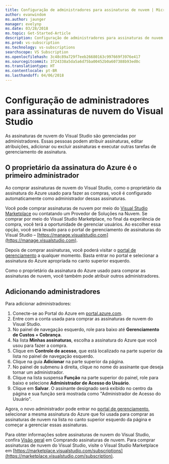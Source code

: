 ```yaml
---
title: Configuração de administradores para assinaturas de nuvem | Microsoft Docs
author: evanwindom
ms.author: jaunger
manager: evelynp
ms.date: 03/28/2018
ms.topic: Get-Started-Article
description: Configuração de administradores para assinaturas de nuvem
ms.prod: vs-subscription
ms.technology: vs-subscriptions
searchscope: VS Subscription
ms.openlocfilehash: 3c48c89a729f7eeb26680163c997669f3976e417
ms.sourcegitcommit: 3724338a5da5a6d75ba00452b0a607388b93ed0c
ms.translationtype: HT
ms.contentlocale: pt-BR
ms.lasthandoff: 04/06/2018
---
```

# <a name="setting-up-administrators-for-visual-studio-cloud-subscriptions"></a>Configuração de administradores para assinaturas de nuvem do Visual Studio

As assinaturas de nuvem do Visual Studio são gerenciadas por administradores.  Essas pessoas podem atribuir assinaturas, editar atribuições, adicionar ou excluir assinaturas e executar outras tarefas de gerenciamento de assinatura. 

## <a name="the-azure-subscription-owner-is-the-first-administrator"></a>O proprietário da assinatura do Azure é o primeiro administrador 

Ao comprar assinaturas de nuvem do Visual Studio, como o proprietário da assinatura do Azure usado para fazer as compras, você é configurado automaticamente como administrador dessas assinaturas. 

Você pode comprar assinaturas de nuvem por meio do [Visual Studio Marketplace](https://marketplace.visualstudio.com/subscriptions) ou contatando um Provedor de Soluções na Nuvem.  Se comprar por meio do Visual Studio Marketplace, no final da experiência de compra, você terá a oportunidade de gerenciar usuários.  Ao escolher essa opção, você será levado para o portal de gerenciamento de assinaturas do Visual Studio – [https://manage.visualstudio.com](https://manage.visualstudio.com).

Depois de comprar assinaturas, você poderá visitar o [portal de gerenciamento](https://manage.visualstudio.com) a qualquer momento.  Basta entrar no portal e selecionar a assinatura do Azure apropriada no canto superior esquerdo. 

Como o proprietário da assinatura do Azure usado para comprar as assinaturas de nuvem, você também pode atribuir outros administradores.

## <a name="adding-administrators"></a>Adicionando administradores

Para adicionar administradores:
1. Conecte-se ao Portal do Azure em [portal.azure.com](https://portal.azure.com).
2. Entre com a conta usada para comprar as assinaturas de nuvem do Visual Studio.
3. No painel de navegação esquerdo, role para baixo até **Gerenciamento de Custos + Cobrança**.
4. Na lista **Minhas assinaturas**, escolha a assinatura do Azure que você usou para fazer a compra.
5. Clique em **Controle de acesso**, que está localizado na parte superior da lista no painel de navegação esquerdo.  
6. Clique na guia **Adicionar** na parte superior da página. 
7. No painel de submenu à direita, clique no nome do assinante que deseja tornar um administrador.
8. Clique na lista suspensa **Função** na parte superior do painel, role para baixo e selecione **Administrador de Acesso do Usuário**.
9. Clique em **Salvar**.
O assinante designado será exibido no centro da página e sua função será mostrada como "Administrador de Acesso do Usuário".  

Agora, o novo administrador pode entrar no [portal de gerenciamento](https://manage.visualstudio.com), selecionar a mesma assinatura do Azure que foi usada para comprar as assinaturas de nuvem na lista no canto superior esquerdo da página e começar a gerenciar essas assinaturas. 


Para obter informações sobre assinaturas de nuvem do Visual Studio, confira [Visão geral](/vscloud-overview/) em Comprando assinaturas de nuvem. Para comprar assinaturas de nuvem do Visual Studio, visite o Visual Studio Marketplace em [https://marketplace.visualstudio.com/subscriptions](https://marketplace.visualstudio.com/subscription). 

